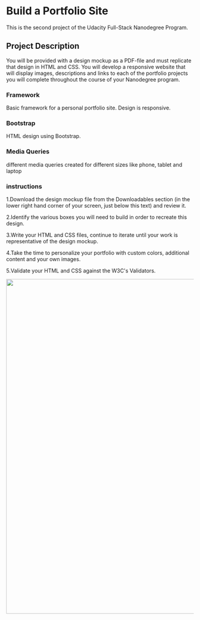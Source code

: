 <h1> Build a Portfolio Site </h1>




This is the second project of the Udacity Full-Stack Nanodegree Program. 


<h2> Project Description</h2>
 
 You will be provided with a design mockup as a PDF-file and must replicate that design in HTML and CSS. You will develop a responsive website that will display images, descriptions and links to each of the portfolio projects you will complete throughout the course of your Nanodegree program.
 
   
   <h3> Framework </h3>


Basic framework for a personal portfolio site. Design is responsive.

 
 <h3> Bootstrap  </h3>
 
 
 HTML design using Bootstrap.
 
 
 <h3> Media Queries </h3>
  
  different media queries created for different sizes like phone, tablet and laptop
  
  
  <h3>instructions </h3>


1.Download the design mockup file from the Downloadables section (in the lower right hand corner of your screen, just below this text) and review it.

2.Identify the various boxes you will need to build in order to recreate this design.

3.Write your HTML and CSS files, continue to iterate until your work is representative of the design mockup.

4.Take the time to personalize your portfolio with custom colors, additional content and your own images.

5.Validate your HTML and CSS against the W3C's Validators.

<div align="center">
    <img src="/Portfolio/Snip20180618_6.png" width="900px"</img> 
</div>



